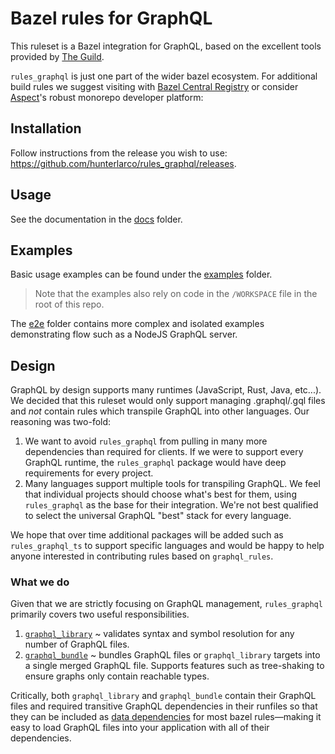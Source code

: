 # Bazel rules for GraphQL

This ruleset is a Bazel integration for GraphQL, based on the excellent tools
provided by [The Guild].

[The Guild]: http://the-guild.dev/

`rules_graphql` is just one part of the wider bazel ecosystem. For additional
build rules we suggest visiting with [Bazel Central Registry] or consider
[Aspect]'s robust monorepo developer platform:

[Bazel Central Registry]: https://registry.bazel.build/
[Aspect]: https://www.aspect.build/

## Installation

Follow instructions from the release you wish to use:
<https://github.com/hunterlarco/rules_graphql/releases>.

## Usage

See the documentation in the [docs] folder.

[docs]: ./docs

## Examples

Basic usage examples can be found under the [examples] folder.

> Note that the examples also rely on code in the `/WORKSPACE` file in the root
> of this repo.

The [e2e] folder contains more complex and isolated examples demonstrating flow
such as a NodeJS GraphQL server.

[examples]: ./examples
[e2e]: ./e2e

## Design

GraphQL by design supports many runtimes (JavaScript, Rust, Java, etc...). We
decided that this ruleset would only support managing .graphql/.gql files and
*not* contain rules which transpile GraphQL into other languages. Our reasoning
was two-fold:

1. We want to avoid `rules_graphql` from pulling in many more dependencies than
   required for clients. If we were to support every GraphQL runtime, the
   `rules_graphql` package would have deep requirements for every project.
2. Many languages support multiple tools for transpiling GraphQL. We feel that
   individual projects should choose what's best for them, using `rules_graphql`
   as the base for their integration. We're not best qualified to select the
   universal GraphQL "best" stack for every language.

We hope that over time additional packages will be added such as
`rules_graphql_ts` to support specific languages and would be happy to help
anyone interested in contributing rules based on `graphql_rules`.

### What we do

Given that we are strictly focusing on GraphQL management, `rules_graphql`
primarily covers two useful responsibilities.

1. [`graphql_library`](./docs/graphql_library.md) ~ validates syntax and symbol
   resolution for any number of GraphQL files.
2. [`graphql_bundle`](./docs/graphql_bundle.md) ~ bundles GraphQL files or
   `graphql_library` targets into a single merged GraphQL file. Supports
   features such as tree-shaking to ensure graphs only contain reachable types.

Critically, both `graphql_library` and `graphql_bundle` contain their GraphQL
files and required transitive GraphQL dependencies in their runfiles so that
they can be included as [data dependencies] for most bazel rules—making it easy
to load GraphQL files into your application with all of their dependencies.

[data dependencies]: https://bazel.build/concepts/dependencies#data-dependencies
